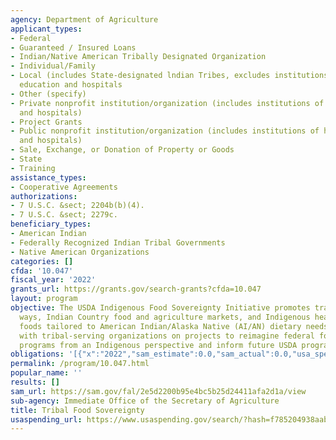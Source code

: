 ```yaml
---
agency: Department of Agriculture
applicant_types:
- Federal
- Guaranteed / Insured Loans
- Indian/Native American Tribally Designated Organization
- Individual/Family
- Local (includes State-designated lndian Tribes, excludes institutions of higher
  education and hospitals
- Other (specify)
- Private nonprofit institution/organization (includes institutions of higher education
  and hospitals)
- Project Grants
- Public nonprofit institution/organization (includes institutions of higher education
  and hospitals)
- Sale, Exchange, or Donation of Property or Goods
- State
- Training
assistance_types:
- Cooperative Agreements
authorizations:
- 7 U.S.C. &sect; 2204b(b)(4).
- 7 U.S.C. &sect; 2279c.
beneficiary_types:
- American Indian
- Federally Recognized Indian Tribal Governments
- Native American Organizations
categories: []
cfda: '10.047'
fiscal_year: '2022'
grants_url: https://grants.gov/search-grants?cfda=10.047
layout: program
objective: The USDA Indigenous Food Sovereignty Initiative promotes traditional food
  ways, Indian Country food and agriculture markets, and Indigenous health through
  foods tailored to American Indian/Alaska Native (AI/AN) dietary needs. USDA is partnering
  with tribal-serving organizations on projects to reimagine federal food and agriculture
  programs from an Indigenous perspective and inform future USDA programs and policies.
obligations: '[{"x":"2022","sam_estimate":0.0,"sam_actual":0.0,"usa_spending_actual":107055.0},{"x":"2023","sam_estimate":0.0,"sam_actual":1063700.0,"usa_spending_actual":218700.0},{"x":"2024","sam_estimate":500000.0,"sam_actual":0.0,"usa_spending_actual":0.0}]'
permalink: /program/10.047.html
popular_name: ''
results: []
sam_url: https://sam.gov/fal/2e5d2200b95e4bc5b25d24411afa2d1a/view
sub-agency: Immediate Office of the Secretary of Agriculture
title: Tribal Food Sovereignty
usaspending_url: https://www.usaspending.gov/search/?hash=f785204938aab769e1d95da19efe518f
---
```

